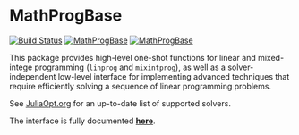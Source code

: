 # MathProgBase

[![Build Status](https://travis-ci.org/JuliaOpt/MathProgBase.jl.svg?branch=master)](https://travis-ci.org/JuliaOpt/MathProgBase.jl)
[![MathProgBase](http://pkg.julialang.org/badges/MathProgBase_0.3.svg)](http://pkg.julialang.org/?pkg=MathProgBase&ver=0.3)
[![MathProgBase](http://pkg.julialang.org/badges/MathProgBase_0.4.svg)](http://pkg.julialang.org/?pkg=MathProgBase&ver=0.4)

This package provides high-level one-shot functions for linear and mixed-intege
programming (``linprog`` and ``mixintprog``), as well as a solver-independent
low-level interface for implementing advanced techniques that require efficiently
solving a sequence of linear programming problems.

See [JuliaOpt.org](http://www.juliaopt.org/) for an up-to-date list of supported solvers.

The interface is fully documented **[here]**.

[here]: http://mathprogbasejl.readthedocs.org/en/latest
